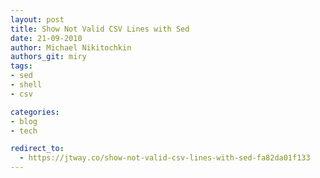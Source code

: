```yaml
---
layout: post
title: Show Not Valid CSV Lines with Sed
date: 21-09-2010
author: Michael Nikitochkin
authors_git: miry
tags:
- sed
- shell
- csv

categories:
- blog
- tech

redirect_to:
  - https://jtway.co/show-not-valid-csv-lines-with-sed-fa82da01f133
---
```

